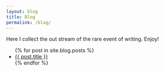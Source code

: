 ```yaml
---
layout: blog
title: Blog
permalink: /blog/
---
```


Here I collect the out stream of the rare event of writing. Enjoy! 

<ul>
  {% for post in site.blog.posts %}
    <li>
      <a href="{{ post.url }}">{{ post.title }}</a>
    </li>
  {% endfor %}
</ul>